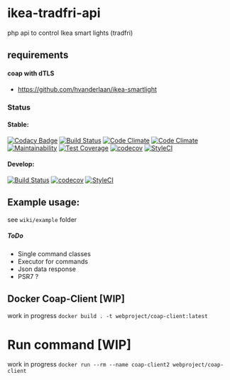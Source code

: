 # ikea-tradfri-api
php api to control Ikea smart lights (tradfri)

## requirements
#### coap with dTLS

* https://github.com/hvanderlaan/ikea-smartlight

### Status 

#### Stable:
[![Codacy Badge](https://api.codacy.com/project/badge/Grade/b317b3e9521740e59e7dff003a0cbd69)](https://app.codacy.com/app/Fahl-Design/ikea-tradfri-php?utm_source=github.com&utm_medium=referral&utm_content=WebProject-xyz/ikea-tradfri-php&utm_campaign=badger)
[![Build Status](https://travis-ci.org/WebProject-xyz/ikea-tradfri-php.svg?branch=master)](https://travis-ci.org/WebProject-xyz/ikea-tradfri-php)
[![Code Climate](https://img.shields.io/codeclimate/github/WebProject-xyz/ikea-tradfri-php.svg?style=flat-square)](https://codeclimate.com/github/WebProject-xyz/ikea-tradfri-php/)
[![Code Climate](https://img.shields.io/codeclimate/issues//github/WebProject-xyz/ikea-tradfri-php.svg?style=flat-square)](https://codeclimate.com/github/WebProject-xyz/ikea-tradfri-php/)
[![Maintainability](https://api.codeclimate.com/v1/badges/c3a38c872794aa6a83c9/maintainability)](https://codeclimate.com/github/WebProject-xyz/ikea-tradfri-php/maintainability)
[![Test Coverage](https://api.codeclimate.com/v1/badges/c3a38c872794aa6a83c9/test_coverage)](https://codeclimate.com/github/WebProject-xyz/ikea-tradfri-php/test_coverage)
[![codecov](https://codecov.io/gh/WebProject-xyz/ikea-tradfri-php/branch/master/graph/badge.svg)](https://codecov.io/gh/WebProject-xyz/ikea-tradfri-php)
[![StyleCI](https://styleci.io/repos/115823629/shield?branch=master)](https://styleci.io/repos/115823629)

#### Develop:
[![Build Status](https://travis-ci.org/WebProject-xyz/ikea-tradfri-php.svg?branch=develop)](https://travis-ci.org/WebProject-xyz/ikea-tradfri-php)
[![codecov](https://codecov.io/gh/WebProject-xyz/ikea-tradfri-php/branch/develop/graph/badge.svg)](https://codecov.io/gh/WebProject-xyz/ikea-tradfri-php)
[![StyleCI](https://styleci.io/repos/115823629/shield?branch=develop)](https://styleci.io/repos/115823629)

## Example usage:

see `wiki/example` folder


##### ToDo

- Single command classes
- Executor for commands
- Json data response
- PSR7 ?

## Docker Coap-Client [WIP]
work in progress
`docker build . -t webproject/coap-client:latest`

# Run command [WIP]
 work in progress
`docker run --rm --name coap-client2 webproject/coap-client` 
